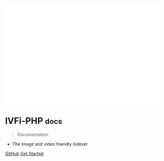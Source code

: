 <!-- _coverpage.md -->

![logo](./greeterLogo.svg)

# IVFi-PHP <small>docs</small>

> Documentation

* The image and video friendly indexer

[GitHub](https://github.com/sixem/ivfi-php)
[Get Started](setup.md)